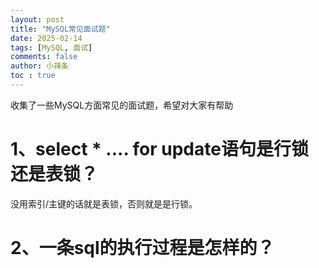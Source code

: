 ```yaml
---
layout: post
title: "MySQL常见面试题"
date: 2025-02-14
tags: [MySQL, 面试]
comments: false
author: 小辣条
toc : true
---
```

收集了一些MySQL方面常见的面试题，希望对大家有帮助
<!-- more -->

# 1、select * .... for update语句是行锁还是表锁？
没用索引/主键的话就是表锁，否则就是是行锁。

# 2、一条sql的执行过程是怎样的？
